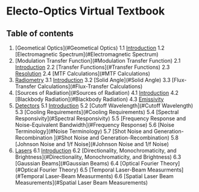 # Electo-Optics Virtual Textbook 

## Table of contents
1. [Geometical Optics](#Geometical Optics)
    1.1 [Introduction](#Introduction_1)
    1.2 [Electromagnetic Spectrum](#Electromagnetic Spectrum)
2. [Modulation Transfer Function](#Modulation Transfer Function)
    2.1 [Introduction](#Introduction_2)
    2.2 [Transfer Functions](#Transfer Functions)
    2.3 [Resolution](#Resolution) 
         2.4 [MTF Calculations](#MTF Calculations)
3. [Radiometry](#Radiometry)
         3.1 [Introduction](#Introduction_3)
         3.2 [Solid Angle](#Solid Angle)
         3.3 [Flux-Transfer Calculations](#Flux-Transfer Calculations)
4. [Sources of Radiation](#Sources of Radiation)
         4.1 [Introduction](#Introduction_4)
         4.2 [Blackbody Radiation](#Blackbody Radiation)
         4.3 [Emissivity](#Emissivity)
5. [Detectors](#Detectors)
         5.1 [Introduction](#Introduction_5)
         5.2 [Cutoff Wavelength](#Cutoff Wavelength)
         5.3 [Cooling Requirements](#Cooling Requirements)
         5.4 [Spectral Responsivity](#Spectral Responsivity)
         5.5 [Frequency Response and Noise-Equivalent Bandwidth](#Frequency Response)
         5.6 [Noise Terminology](#Noise Terminology)
         5.7 [Shot Noise and Generation-Recombination ](#Shot Noise and Generation-Recombination)
         5.8 [Johnson Noise and 1/f Noise](#Johnson Noise and 1/f Noise)
6. [Lasers](#Lasers)
         6.1 [Introduction](#Introduction_6)
         6.2 [Directionality, Monochromaticity, and Brightness](#Directionality, Monochromaticity, and Brightness)
         6.3 [Gaussian Beams](#Gaussian Beams)
         6.4 [Optical Fourier Theory](#Optical Fourier Theory)
         6.5 [Temporal Laser-Beam Measurments](#Temporal Laser-Beam Measurments)
         6.6 [Spatial Laser Beam Measurements](#Spatial Laser Beam Measurements)
         
